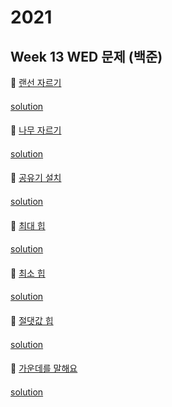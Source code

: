 # 2021
## Week 13 WED 문제 (백준)

👀 [랜선 자르기](https://www.acmicpc.net/problem/1654)

#### 

[solution](https://github.com/wishJinit/Algorithm-Acmicp/blob/master/binary_search/Q1654.java)

####

👀 [나무 자르기](https://www.acmicpc.net/problem/2805)
#### 

[solution](https://github.com/wishJinit/Algorithm-Acmicp/blob/master/binary_search/Q2805.java)

#### 

👀 [공유기 설치](https://www.acmicpc.net/problem/2110)
#### 

[solution](https://github.com/wishJinit/Algorithm-Acmicp/blob/master/binary_search/Q2110.java)

#### 

👀 [최대 힙](https://www.acmicpc.net/problem/11279)

#### 

[solution](https://github.com/wishJinit/Algorithm-Acmicp/blob/master/datastructure/Q11279.java)

####

👀 [최소 힙](https://www.acmicpc.net/problem/1927)

#### 

[solution](https://github.com/wishJinit/Algorithm-Acmicp/blob/master/datastructure/Q1927.java)

####

👀 [절댓값 힙](https://www.acmicpc.net/problem/11286)

#### 

[solution](https://github.com/wishJinit/Algorithm-Acmicp/blob/master/datastructure/Q11286.java)

####

👀 [가운데를 말해요](https://www.acmicpc.net/problem/1655)
#### 

[solution](https://github.com/wishJinit/Algorithm-Acmicp/blob/master/datastructure/Q1655.java)

#### 
